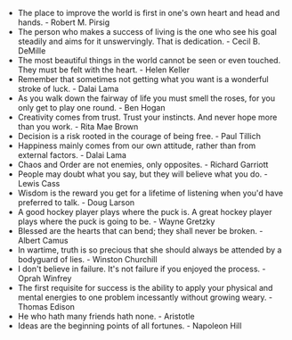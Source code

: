 * The place to improve the world is first in one's own heart and head and hands. - Robert M. Pirsig
* The person who makes a success of living is the one who see his goal steadily and aims for it unswervingly. That is dedication. - Cecil B. DeMille
* The most beautiful things in the world cannot be seen or even touched. They must be felt with the heart. - Helen Keller
* Remember that sometimes not getting what you want is a wonderful stroke of luck. - Dalai Lama
* As you walk down the fairway of life you must smell the roses, for you only get to play one round. - Ben Hogan
* Creativity comes from trust. Trust your instincts. And never hope more than you work. - Rita Mae Brown
* Decision is a risk rooted in the courage of being free. - Paul Tillich
* Happiness mainly comes from our own attitude, rather than from external factors. - Dalai Lama
* Chaos and Order are not enemies, only opposites. - Richard Garriott
* People may doubt what you say, but they will believe what you do. - Lewis Cass
* Wisdom is the reward you get for a lifetime of listening when you'd have preferred to talk. - Doug Larson
* A good hockey player plays where the puck is. A great hockey player plays where the puck is going to be. - Wayne Gretzky
* Blessed are the hearts that can bend; they shall never be broken. - Albert Camus
* In wartime, truth is so precious that she should always be attended by a bodyguard of lies. - Winston Churchill
* I don't believe in failure. It's not failure if you enjoyed the process. - Oprah Winfrey
* The first requisite for success is the ability to apply your physical and mental energies to one problem incessantly without growing weary. - Thomas Edison
* He who hath many friends hath none. - Aristotle
* Ideas are the beginning points of all fortunes. - Napoleon Hill
